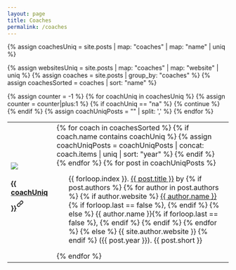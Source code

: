 ```yaml
---
layout: page
title: Coaches
permalink: /coaches
---
```

<!-- Unique list of coaches -->
{% assign coachesUniq = site.posts | map: "coaches" | map: "name" | uniq %}
<!-- Websites of coaches -->
{% assign websitesUniq = site.posts | map: "coaches" | map: "website" | uniq %}
{% assign coaches = site.posts | group_by: "coaches" %}
{% assign coachesSorted = coaches | sort: "name" %}
<table class="project-table">
  <tbody>
    <!-- Counter for iterative over websites -->
    {% assign counter = -1 %}
    <!-- Loop over coaches -->
    {% for coachUniq in coachesUniq %}
      <!-- Increment counter for website -->
      {% assign counter = counter|plus:1 %}
      <!-- Skip NA -->
      {% if coachUniq == "na" %}
        {% continue %}
      {% endif %} 
      {% assign coachUniqPosts = "" | split: ',' %}
      <tr>
        <td class="project-cell-left">
          <img src="{{ site.github.url }}/assets/img/people/{{ coachUniq | downcase | replace: ' ', '-'}}.jpg" class="coach-logo" />
          <span class="anchor" id="{{ coachUniq | downcase | replace: ' ', '-' }}"></span><h4 class="coaches-coach-caption"><a href="{{ websitesUniq[counter] }}" target="_blank">{{ coachUniq }}</a><a href="#{{ coachUniq | downcase | replace: ' ', '-' }}"><svg class="octicon" viewBox="0 0 16 16" version="1.1" width="16" height="32" aria-hidden="true"><path fill-rule="evenodd" d="M7.775 3.275a.75.75 0 001.06 1.06l1.25-1.25a2 2 0 112.83 2.83l-2.5 2.5a2 2 0 01-2.83 0 .75.75 0 00-1.06 1.06 3.5 3.5 0 004.95 0l2.5-2.5a3.5 3.5 0 00-4.95-4.95l-1.25 1.25zm-4.69 9.64a2 2 0 010-2.83l2.5-2.5a2 2 0 012.83 0 .75.75 0 001.06-1.06 3.5 3.5 0 00-4.95 0l-2.5 2.5a3.5 3.5 0 004.95 4.95l1.25-1.25a.75.75 0 00-1.06-1.06l-1.25 1.25a2 2 0 01-2.83 0z"></path></svg></a></h4>
        </td>
        <td class="project-cell-right">
        <!-- Loop over projects by coach -->
        {% for coach in coachesSorted %}
          <!-- Find projects of the coach -->
          {% if coach.name contains coachUniq %}
            <!-- Add projects to the list of the coach -->
            {% assign coachUniqPosts = coachUniqPosts | concat: coach.items | uniq | sort: "year" %}
          {% endif %}
        {% endfor %}
        {% for post in coachUniqPosts %}
          <ul>
            {{ forloop.index }}. <a href="{{ post.url }}">{{ post.title }}</a> by 
              {% if post.authors %}
                {% for author in post.authors %}
                  <!-- Website present -->
                  {% if author.website %} 
                    <a href="{{ author.website }}">{{ author.name }}</a>{% if forloop.last == false %}, {% endif %}
                  <!-- No website present -->
                  {% else %}
                    {{ author.name }}{% if forloop.last == false %}, {% endif %}
                  {% endif %}
                {% endfor %}
              {% else %}
                {{ site.author.website }}
              {% endif %}
              ({{ post.year }}).
            <span class="project-description">{{ post.short }}</span>
          </ul>
        {% endfor %}
        </td>
      </tr>
    {% endfor %}
  </tbody>
</table>